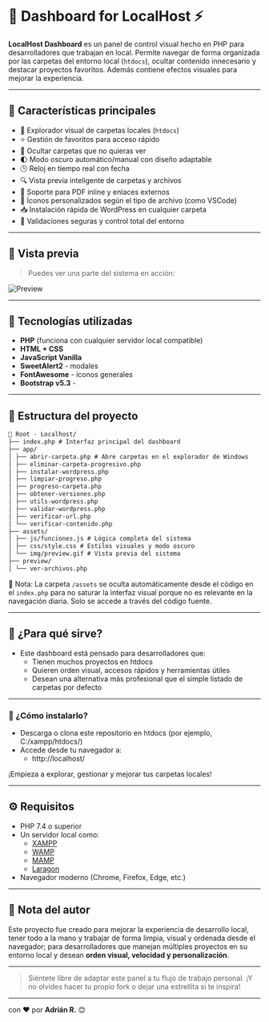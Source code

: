 # 📂 Dashboard for LocalHost ⚡

**LocalHost Dashboard** es un panel de control visual hecho en PHP para desarrolladores que trabajan en local.
Permite navegar de forma organizada por las carpetas del entorno local (`htdocs`), ocultar contenido innecesario y destacar proyectos favoritos. Además contiene efectos visuales para mejorar la experiencia.

---

## 🚀 Características principales

- 📁 Explorador visual de carpetas locales (`htdocs`)
- ⭐ Gestión de favoritos para acceso rápido
- 🙈 Ocultar carpetas que no quieras ver
- 🌓 Modo oscuro automático/manual con diseño adaptable
- 🕒 Reloj en tiempo real con fecha
- 🔍 Vista previa inteligente de carpetas y archivos
- 📑 Soporte para PDF inline y enlaces externos
- 🧠 Íconos personalizados según el tipo de archivo (como VSCode)
- 📥 Instalación rápida de WordPress en cualquier carpeta
- 🔐 Validaciones seguras y control total del entorno

---

## 📸 Vista previa

> Puedes ver una parte del sistema en acción:

![Preview](assets/img/preview.gif)

---

## 🧰 Tecnologías utilizadas

- **PHP** (funciona con cualquier servidor local compatible)
- **HTML + CSS**
- **JavaScript Vanilla**
- **SweetAlert2** - modales
- **FontAwesome** - íconos generales
- **Bootstrap v5.3** -

---

## 📂 Estructura del proyecto

```markdown
📁 Root - Localhost/
├── index.php # Interfaz principal del dashboard
├── app/
│ ├── abrir-carpeta.php # Abre carpetas en el explorador de Windows
│ ├── eliminar-carpeta-progresivo.php
│ ├── instalar-wordpress.php
│ ├── limpiar-progreso.php
│ ├── progreso-carpeta.php
│ ├── obtener-versiones.php
│ ├── utils-wordpress.php
│ ├── validar-wordpress.php
│ ├── verificar-url.php
│ └── verificar-contenido.php
├── assets/
│ ├── js/funciones.js # Lógica completa del sistema
│ ├── css/style.css # Estilos visuales y modo oscuro
│ └── img/preview.gif # Vista previa del sistema
├── preview/
│ └── ver-archivos.php
```

🧼 Nota: La carpeta `/assets` se oculta automáticamente desde el código en el `index.php` para no saturar la interfaz visual porque no es relevante en la navegación diaria. Solo se accede a través del código fuente.

---

## 🔧 ¿Para qué sirve?

- Este dashboard está pensado para desarrolladores que:
  - Tienen muchos proyectos en htdocs
  - Quieren orden visual, accesos rápidos y herramientas útiles
  - Desean una alternativa más profesional que el simple listado de carpetas por defecto

---

### 📌 ¿Cómo instalarlo?

- Descarga o clona este repositorio en htdocs (por ejemplo, C:/xampp/htdocs/)
- Accede desde tu navegador a:
  - http://localhost/

¡Empieza a explorar, gestionar y mejorar tus carpetas locales!

---

## ⚙️ Requisitos

- PHP 7.4 o superior
- Un servidor local como:
  - [XAMPP](https://www.apachefriends.org/)
  - [WAMP](https://www.wampserver.com/en/)
  - [MAMP](https://www.mamp.info/en/windows/)
  - [Laragon](https://laragon.org/)
- Navegador moderno (Chrome, Firefox, Edge, etc.)

---

## 🧠 Nota del autor

Este proyecto fue creado para mejorar la experiencia de desarrollo local, tener todo a la mano y trabajar de forma limpia, visual y ordenada desde el navegador; para desarrolladores que manejan múltiples proyectos en su entorno local y desean **orden visual, velocidad y personalización**.

---

> Siéntete libre de adaptar este panel a tu flujo de trabajo personal. ¡Y no olvides hacer tu propio fork o dejar una estrellita si te inspira!

---

con ❤️ por **Adrián R.** 😊
